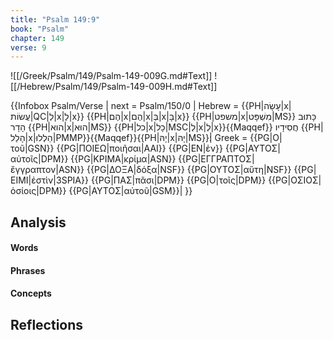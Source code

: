 ```yaml
---
title: "Psalm 149:9"
book: "Psalm"
chapter: 149
verse: 9
---
```

![[/Greek/Psalm/149/Psalm-149-009G.md#Text]]
![[/Hebrew/Psalm/149/Psalm-149-009H.md#Text]]

{{Infobox Psalm/Verse |
  next = Psalm/150/0 |
  Hebrew = {{PH|עָשָׂה|x|עֲשׂוֹת|QC|לְ|x|לַ|x}} {{PH|הֶם|x|הֶם|x|בְּ|x|בָּ|x}} {{PH|משפט|x|מִשְׁפָּט|MS}}
כָּתוּב
הָדָר
{{PH|הוא|x|הוּא|MS}} {{PH|כל|x|כָל|MSC|לְ|x|לְ|x}}{{Maqqef}}
חֲסִידָיו
{{PH|הָלַל|x|הַלְלוּ|PMMP}}{{Maqqef}}{{PH|יָהּ|x|יָהּ|MS}}׃|
  Greek = {{PG|Ο|τοῦ|GSN}} {{PG|ΠΟΙΕΩ|ποιῆσαι|AAI}} {{PG|ΕΝ|ἐν}} {{PG|ΑΥΤΟΣ|αὐτοῖς|DPM}} {{PG|ΚΡΙΜΑ|κρίμα|ASN}} {{PG|ΕΓΓΡΑΠΤΟΣ|ἔγγραπτον|ASN}} {{PG|ΔΟΞΑ|δόξα|NSF}} {{PG|ΟΥΤΟΣ|αὕτη|NSF}} {{PG|ΕΙΜΙ|ἐστὶν|3SPIA}} {{PG|ΠΑΣ|πᾶσι|DPM}} {{PG|Ο|τοῖς|DPM}} {{PG|ΟΣΙΟΣ|ὁσίοις|DPM}} {{PG|ΑΥΤΟΣ|αὐτοῦ|GSM}}|
}}

## Analysis

#### Words

#### Phrases

#### Concepts

## Reflections
